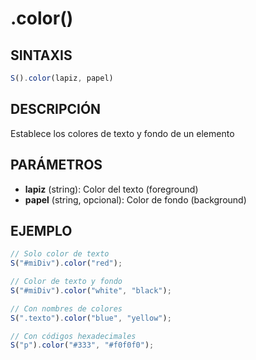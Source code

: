 # .color()

## SINTAXIS
```javascript
S().color(lapiz, papel)
```

## DESCRIPCIÓN
Establece los colores de texto y fondo de un elemento

## PARÁMETROS
- **lapiz** (string): Color del texto (foreground)
- **papel** (string, opcional): Color de fondo (background)

## EJEMPLO
```javascript
// Solo color de texto
S("#miDiv").color("red");

// Color de texto y fondo
S("#miDiv").color("white", "black");

// Con nombres de colores
S(".texto").color("blue", "yellow");

// Con códigos hexadecimales
S("p").color("#333", "#f0f0f0");
```
